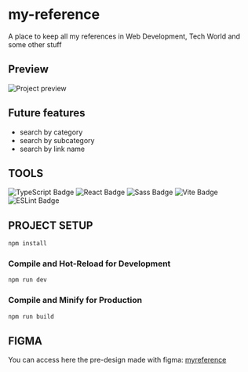 # my-reference

A place to keep all my references in Web Development, Tech World and some other stuff

## Preview
![Project preview](https://github.com/lauravivan/my-reference/assets/64754203/b3d6a488-8113-49c2-bb6d-645479cdcaa7)

## Future features
- search by category
- search by subcategory
- search by link name

## TOOLS
![TypeScript Badge](https://img.shields.io/badge/TypeScript-3178C6?logo=typescript&logoColor=fff&style=for-the-badge)
![React Badge](https://img.shields.io/badge/React-61DAFB?logo=react&logoColor=000&style=for-the-badge)
![Sass Badge](https://img.shields.io/badge/Sass-C69?logo=sass&logoColor=fff&style=for-the-badge)
![Vite Badge](https://img.shields.io/badge/Vite-646CFF?logo=vite&logoColor=fff&style=for-the-badge)
![ESLint Badge](https://img.shields.io/badge/ESLint-4B32C3?logo=eslint&logoColor=fff&style=for-the-badge)

## PROJECT SETUP

```sh
npm install
```

### Compile and Hot-Reload for Development

```sh
npm run dev
```

### Compile and Minify for Production

```sh
npm run build
```

## FIGMA

You can access here the pre-design made with figma: [myreference](https://www.figma.com/design/Zml2k85nY9ijywvu32HD17/MY-LIB?node-id=0-1&t=rabwMn86ndftoeu8-1)
